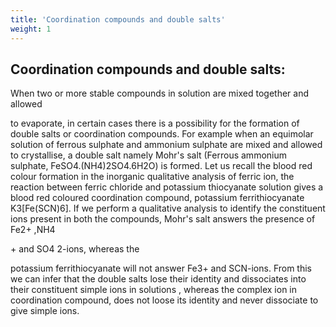```yaml
---
title: 'Coordination compounds and double salts'
weight: 1
---
```

## Coordination compounds and double salts:
 When two or more stable compounds in solution are mixed together and allowed

to evaporate, in certain cases there is a possibility for the formation of double salts or coordination compounds. For example when an equimolar solution of ferrous sulphate and ammonium sulphate are mixed and allowed to crystallise, a double salt namely Mohr's salt (Ferrous ammonium sulphate, FeSO4.(NH4)2SO4.6H2O) is formed. Let us recall the blood red colour formation in the inorganic qualitative analysis of ferric ion, the reaction between ferric chloride and potassium thiocyanate solution gives a blood red coloured coordination compound, potassium ferrithiocyanate K3\[Fe(SCN)6\]. If we perform a qualitative analysis to identify the constituent ions present in both the compounds, Mohr's salt answers the presence of Fe2+ ,NH4

\+ and SO4 2-ions, whereas the

potassium ferrithiocyanate will not answer Fe3+ and SCN-ions. From this we can infer that the double salts lose their identity and dissociates into their constituent simple ions in solutions , whereas the complex ion in coordination compound, does not loose its identity and never dissociate to give simple ions.
